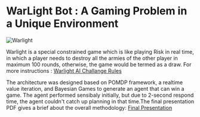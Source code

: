 # WarLight Bot : A Gaming Problem in a Unique Environment 

![Warlight](http://www.bluemoonproductions.nl/files/images/WarLightAttack6.png "Warlight AI Game")

Warlight is a special constrained game which is like playing Risk in real time, in which a player needs to destroy all the armies of the other player in maximum 100 rounds, otherwise, the game would be termed as a draw. 
For more instructions : [Warlight AI Challange Rules](http://theaigames.com/competitions/warlight-ai-challenge/rules)

The architecture was designed based on POMDP framework, a realtime value iteration, and Bayesian Games to generate an agent that can win a game. The agent performed sensibaly initially, but due to 2-second respond time, the agent couldn't catch up planning in that time.The final presentation PDF gives a brief about the overall methodology: [Final Presentation](https://github.com/mauliknshah/WarlightAI/tree/master/ReadMe/FinalPresentation.pdf)
